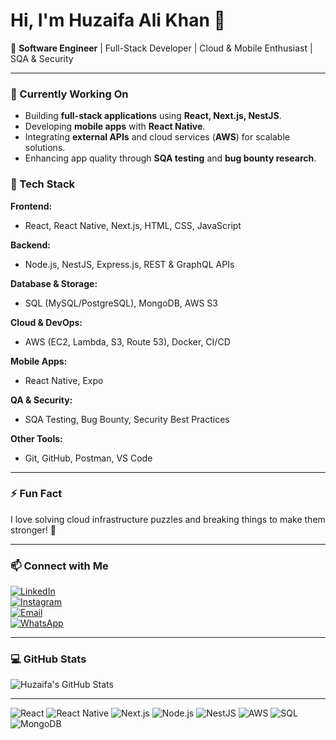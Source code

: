 # Hi, I'm Huzaifa Ali Khan 👋

🚀 **Software Engineer** | Full-Stack Developer | Cloud & Mobile Enthusiast | SQA & Security  

---

### 🔭 Currently Working On
- Building **full-stack applications** using **React, Next.js, NestJS**.  
- Developing **mobile apps** with **React Native**.  
- Integrating **external APIs** and cloud services (**AWS**) for scalable solutions.  
- Enhancing app quality through **SQA testing** and **bug bounty research**.

### 🌱 Tech Stack

**Frontend:**  
- React, React Native, Next.js, HTML, CSS, JavaScript  

**Backend:**  
- Node.js, NestJS, Express.js, REST & GraphQL APIs  

**Database & Storage:**  
- SQL (MySQL/PostgreSQL), MongoDB, AWS S3  

**Cloud & DevOps:**  
- AWS (EC2, Lambda, S3, Route 53), Docker, CI/CD  

**Mobile Apps:**  
- React Native, Expo  

**QA & Security:**  
- SQA Testing, Bug Bounty, Security Best Practices  

**Other Tools:**  
- Git, GitHub, Postman, VS Code  

---

### ⚡ Fun Fact
I love solving cloud infrastructure puzzles and breaking things to make them stronger! 🧩  

---

### 📫 Connect with Me

[![LinkedIn](https://img.shields.io/badge/LinkedIn-0077B5?style=for-the-badge&logo=linkedin&logoColor=white)](https://www.linkedin.com/in/huzaifa-ali-09aa38247)  
[![Instagram](https://img.shields.io/badge/Instagram-E4405F?style=for-the-badge&logo=instagram&logoColor=white)](https://instagram.com/Aleekhan48)  
[![Email](https://img.shields.io/badge/Email-D14836?style=for-the-badge&logo=gmail&logoColor=white)](mailto:huzaifalikhan48@gmail.com)  
[![WhatsApp](https://img.shields.io/badge/WhatsApp-25D366?style=for-the-badge&logo=whatsapp&logoColor=white)](https://wa.me/923043923901)

---

### 💻 GitHub Stats
![Huzaifa's GitHub Stats](https://github-readme-stats.vercel.app/api?username=huzaifalidev&show_icons=true&theme=radical)

---

![React](https://img.shields.io/badge/React-61DAFB?style=for-the-badge&logo=react&logoColor=black) 
![React Native](https://img.shields.io/badge/React_Native-61DAFB?style=for-the-badge&logo=react&logoColor=black) 
![Next.js](https://img.shields.io/badge/Next.js-000000?style=for-the-badge&logo=nextdotjs&logoColor=white) 
![Node.js](https://img.shields.io/badge/Node.js-339933?style=for-the-badge&logo=nodedotjs&logoColor=white) 
![NestJS](https://img.shields.io/badge/NestJS-E0234E?style=for-the-badge&logo=nestjs&logoColor=white) 
![AWS](https://img.shields.io/badge/AWS-232F3E?style=for-the-badge&logo=amazonaws&logoColor=white) 
![SQL](https://img.shields.io/badge/SQL-4479A1?style=for-the-badge&logo=postgresql&logoColor=white) 
![MongoDB](https://img.shields.io/badge/MongoDB-47A248?style=for-the-badge&logo=mongodb&logoColor=white)
